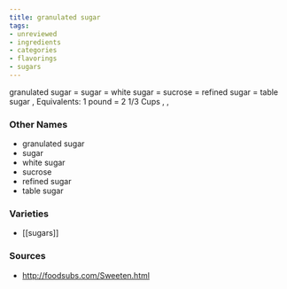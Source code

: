 ```yaml
---
title: granulated sugar
tags:
- unreviewed
- ingredients
- categories
- flavorings
- sugars
---
```

granulated sugar = sugar = white sugar = sucrose = refined sugar = table sugar , Equivalents: 1 pound = 2 1/3 Cups , ,

### Other Names

* granulated sugar
* sugar
* white sugar
* sucrose
* refined sugar
* table sugar

### Varieties

* [[sugars]]

### Sources
* http://foodsubs.com/Sweeten.html
